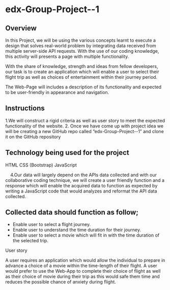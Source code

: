 # edx-Group-Project--1

## Overview
In this Project, we will be using the various concepts learnt to execute a design that solves real-world problem by integrating data received from multiple server-side API requests. With the use of our coding knowledge, this activity will presents a page with multiple functionality. 

With the share of knowledge, strength and ideas from fellow developers, our task is to create an application which will enable a user
to select their flight trip as well as choices of entertainment within their journey period. 

The Web-Page will includes a description of its functionality and expected to be user-friendly in appearance and navigation.


## Instructions

1.We will construct a rigid criteria as well as user story to meet the expected functionality of the website. 
2. Once we have come up with project idea we will be creating a new GitHub repo called “edx-Group-Project--1”
and clone it on the GitHub repository


## Technology being used for the project
HTML
CSS (Bootstrap)
JavaScript



   
4.Our data will largely depend on the APIs data collected and with our collaborative coding technique, we will create a user friendly function and a response which will enable the acquired data to function as expected by writing a JavaScript code that would analyzes and reformat the API data collected.

## Collected data should function as follow;
* Enable user to select a flight journey.
* Enable user to understand the time duration for their journey.
* Enable user to select a movie which will fit in with the time duration of the selected trip.

User story

A user requires an application which would allow the individual to prepare in advance a choice of a movie within the time-length of their flight. A user would prefer to use the Web-App to complete their choice of flight as well as their choice of movie during their trip as this would safe them time and reduces the possible chance of anxiety during flight.
